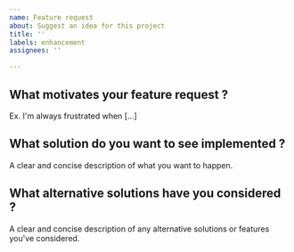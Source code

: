 ```yaml
---
name: Feature request
about: Suggest an idea for this project
title: ''
labels: enhancement
assignees: ''

---
```


## What motivates your feature request ?
Ex. I'm always frustrated when [...]

## What solution do you want to see implemented ?
A clear and concise description of what you want to happen.

## What alternative solutions have you considered ?
A clear and concise description of any alternative solutions or features you've considered.
